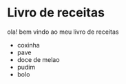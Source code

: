 # Livro de receitas
ola! bem vindo ao meu livro de receitas
- coxinha
- pave
- doce de melao
- pudim
- bolo


